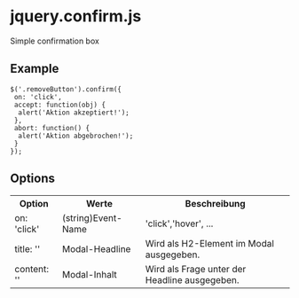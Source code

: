 # jquery.confirm.js
Simple confirmation box
 
## Example

```
$('.removeButton').confirm({
 on: 'click',
 accept: function(obj) {
  alert('Aktion akzeptiert!');
 },
 abort: function() {
  alert('Aktion abgebrochen!');
 }
});
```

## Options

<table style="display:table;" width="100%">
	<tr>
		<th>Option</th><th>Werte</th><th>Beschreibung</th>
	</tr>
	<tr>
		<td>on: 'click'</td>
		<td>(string)Event-Name</td>
		<td>'click','hover', ...</td>
	</tr>
	<tr>
		<td>title: ''</td>
		<td>Modal-Headline</td>
		<td>Wird als H2-Element im Modal ausgegeben.</td>
	</tr>
	<tr>
		<td>content: ''</td>
		<td>Modal-Inhalt</td>
		<td>Wird als Frage unter der Headline ausgegeben.</td>
	</tr>
</table>
